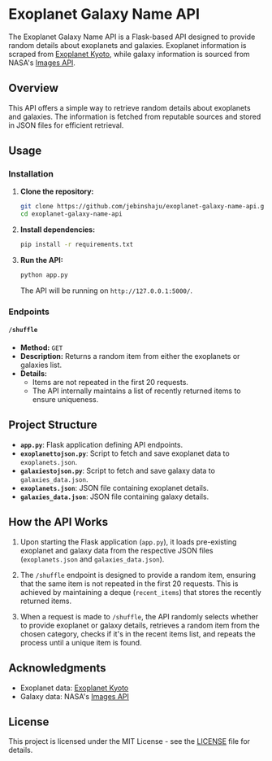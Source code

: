 


# Exoplanet Galaxy Name API

The Exoplanet Galaxy Name API is a Flask-based API designed to provide random details about exoplanets and galaxies. Exoplanet information is scraped from [Exoplanet Kyoto](http://www.exoplanetkyoto.org/), while galaxy information is sourced from NASA's [Images API](https://images.nasa.gov/docs/images.nasa.gov_api_docs.pdf).

## Overview

This API offers a simple way to retrieve random details about exoplanets and galaxies. The information is fetched from reputable sources and stored in JSON files for efficient retrieval.

## Usage

### Installation

1. **Clone the repository:**

   ```bash
   git clone https://github.com/jebinshaju/exoplanet-galaxy-name-api.git
   cd exoplanet-galaxy-name-api
   ```

2. **Install dependencies:**

   ```bash
   pip install -r requirements.txt
   ```

3. **Run the API:**

   ```bash
   python app.py
   ```

   The API will be running on `http://127.0.0.1:5000/`.

### Endpoints

#### `/shuffle`

- **Method:** `GET`
- **Description:** Returns a random item from either the exoplanets or galaxies list.
- **Details:**
  - Items are not repeated in the first 20 requests.
  - The API internally maintains a list of recently returned items to ensure uniqueness.

## Project Structure

- **`app.py`**: Flask application defining API endpoints.
- **`exoplanettojson.py`**: Script to fetch and save exoplanet data to `exoplanets.json`.
- **`galaxiestojson.py`**: Script to fetch and save galaxy data to `galaxies_data.json`.
- **`exoplanets.json`**: JSON file containing exoplanet details.
- **`galaxies_data.json`**: JSON file containing galaxy details.

## How the API Works

1. Upon starting the Flask application (`app.py`), it loads pre-existing exoplanet and galaxy data from the respective JSON files (`exoplanets.json` and `galaxies_data.json`).

2. The `/shuffle` endpoint is designed to provide a random item, ensuring that the same item is not repeated in the first 20 requests. This is achieved by maintaining a deque (`recent_items`) that stores the recently returned items.

3. When a request is made to `/shuffle`, the API randomly selects whether to provide exoplanet or galaxy details, retrieves a random item from the chosen category, checks if it's in the recent items list, and repeats the process until a unique item is found.

## Acknowledgments

- Exoplanet data: [Exoplanet Kyoto](http://www.exoplanetkyoto.org/)
- Galaxy data: NASA's [Images API](https://images.nasa.gov/docs/images.nasa.gov_api_docs.pdf)

## License

This project is licensed under the MIT License - see the [LICENSE](LICENSE) file for details.
